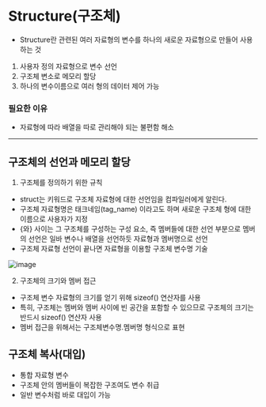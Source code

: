 # Structure(구조체)
- Structure란 관련된 여러 자료형의 변수를 하나의 새로운 자료형으로 만들어 사용하는 것
1. 사용자 정의 자료형으로 변수 선언
2. 구조체 변소로 메모리 할당
3. 하나의 변수이름으로 여러 형의 데이터 제어 가능
### 필요한 이유
* 자료형에 따라 배열을 따로 관리해야 되는 불편함 해소
***
## 구조체의 선언과 메모리 할당
1. 구조체를 정의하기 위한 규칙
* struct는 키워드로 구조체 자료형에 대한 선언임을 컴파일러에게 알린다.
* 구조체 자료형명은 태크네임(tag_name) 이라고도 하며 새로운 구조체 형에 대한 이름으로 사용자가 지정
* {와} 사이는 그 구조체를 구성하는 구성 요소, 즉 멤버들에 대한 선언 부분으로 멤버의 선언은 일바 변수나 배열을 선언하듯 자료형과 멤버명으로 선언
* 구조체 자료형 선언이 끝나면 자료형을 이용할 구조체 변수명 기술

![image](https://user-images.githubusercontent.com/79950254/122789248-11f32c80-d2f2-11eb-8937-4b769222a938.png)

2. 구조체의 크기와 멤버 접근
* 구조체 변수 자료형의 크기를 얻기 위해  sizeof() 연산자를 사용
* 특히, 구조체는 멤버와 멤버 사이에 빈 공간을 포함할 수 있으므로 구조체의 크기는 반드시 sizeof() 연산자 사용
* 멤버 접근을 위해서는 구조체변수명.멤버명 형식으로 표현

## 구조체 복사(대입)
* 통합 자료형 변수
* 구조체 안의 멤버들이 복잡한 구조여도 변수 취급
* 일반 변수처럼 바로 대입이 가능
